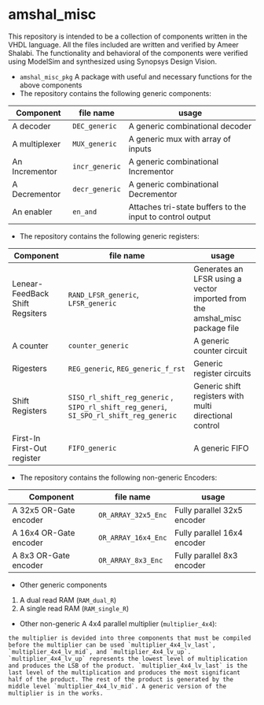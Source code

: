 # amshal_misc
This repository is intended to be a collection of components written in the VHDL language. All the files included are written and verified by Ameer Shalabi. The functionality and behavioral of the components were verified using ModelSim and synthesized using Synopsys Design Vision. 

* `amshal_misc_pkg` A package with useful and necessary functions for the above components
* The repository contains the following generic components:

| Component 	| file name 	| usage 		|
| ------------- | ------------- |------------- 	|
| A decoder  	| `DEC_generic`  	| A generic combinational decoder |
| A multiplexer  | `MUX_generic`  | A generic mux with array of inputs|
| An Incrementor | `incr_generic` | A generic combinational Incrementor |
| A Decrementor | `decr_generic` | A generic combinational Decrementor |
| An enabler| `en_and` | Attaches tri-state buffers to the input to control output |
* The repository contains the following generic registers:

| Component 	| file name 	| usage 		|
| ------------- | ------------- |------------- 	|
| Lenear-FeedBack Shift Regsiters | `RAND_LFSR_generic`, `LFSR_generic` | Generates an LFSR using a vector imported from the amshal_misc package file|
| A counter | `counter_generic` | A generic counter circuit|
| Rigesters| `REG_generic`, `REG_generic_f_rst` | Generic register circuits |
| Shift Registers | `SISO_rl_shift_reg_generic` , `SIPO_rl_shift_reg_generi`, `SI_SPO_rl_shift_reg_generic` | Generic shift registers with multi directional control|
| First-In First-Out register | `FIFO_generic` |  A generic FIFO |

* The repository contains the following non-generic Encoders:

| Component 	| file name 	| usage 		|
| ------------- | ------------- |------------- 	|
| A 32x5 OR-Gate encoder| `OR_ARRAY_32x5_Enc` | Fully parallel 32x5 encoder |
| A 16x4 OR-Gate encoder | `OR_ARRAY_16x4_Enc` | Fully parallel 16x4 encoder |
| A 8x3 OR-Gate encoder | `OR_ARRAY_8x3_Enc` | Fully parallel 8x3 encoder |

* Other generic components
1. A dual read RAM (`RAM_dual_R`)
2. A single read RAM (`RAM_single_R`)
* Other non-generic
A 4x4 parallel multiplier (`multiplier_4x4`):
```
the multiplier is devided into three components that must be compiled before the multiplier can be used `multiplier_4x4_lv_last`, `multiplier_4x4_lv_mid`, and `multiplier_4x4_lv_up`. `multiplier_4x4_lv_up` represents the lowest level of multiplication and produces the LSB of the product. `multiplier_4x4_lv_last` is the last level of the multiplication and produces the most significant half of the product. The rest of the product is generated by the middle level `multiplier_4x4_lv_mid`. A generic version of the multiplier is in the works.
```

